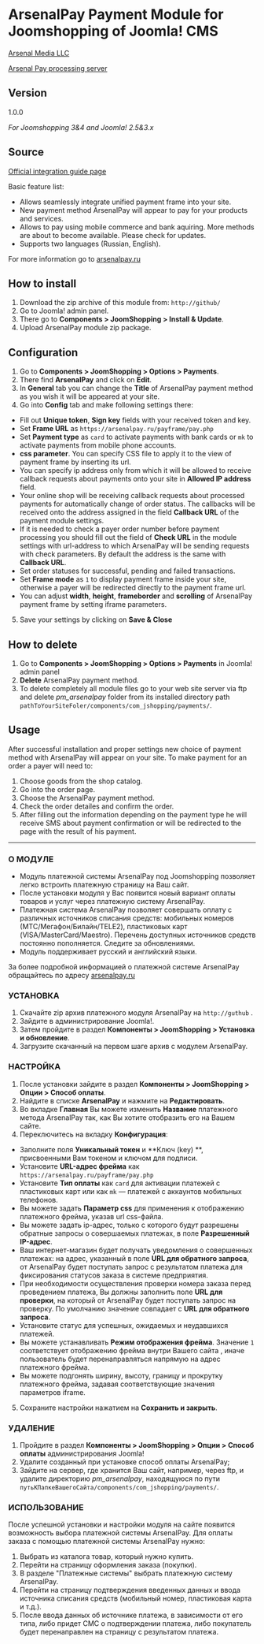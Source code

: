 # ArsenalPay Payment Module for Joomshopping of Joomla! CMS

[Arsenal Media LLC](http://www.arsenalmedia.ru/index.php/en)

[Arsenal Pay processing server]( https://arsenalpay.ru/ )

## Version
1.0.0

*For Joomshopping 3&4 and Joomla! 2.5&3.x*

## Source
[Official integration guide page]( https://arsenalpay.ru/site/integration/ )

Basic feature list:

 * Allows seamlessly integrate unified payment frame into your site.
 * New payment method ArsenalPay will appear to pay for your products and services.
 * Allows to pay using mobile commerce and bank aquiring. More methods are about to become available. Please check for updates.
 * Supports two languages (Russian, English).

For more information go to [arsenalpay.ru](http://arsenalpay.ru)
 
## How to install
1. Download the  zip archive of this module from:
	`http://github/`
2. Go to Joomla! admin panel.
3. There go  to **Components > JoomShopping > Install & Update**.
4. Upload  ArsenalPay module zip package. 

## Configuration 

1. Go to **Components > JoomShopping > Options > Payments**.
2. There find **ArsenalPay** and click on **Edit**.
3. In **General** tab you can change the **Title** of ArsenalPay payment method as you wish it will be appeared at your site.
4. Go into **Config** tab and make following settings there:
 - Fill out **Unique token**, **Sign key** fields with your received token and key.
 - Set **Frame URL** as `https://arsenalpay.ru/payframe/pay.php`
 - Set **Payment type** as `card` to activate payments with bank cards or `mk` to activate payments from mobile phone accounts.
 - **css parameter**. You can specify CSS file to apply it to the view of payment frame by inserting its url.
 - You can specify ip address only from which it will be allowed to receive callback requests about payments onto your site in **Allowed IP address** field.
 - Your online shop will be receiving callback requests about processed payments for automatically change of order status. The callbacks will be received onto the address assigned in the field **Callback URL** of the payment module settings.
 - If it is needed to check a payer order number before payment processing you should fill out the field of **Check URL** in the module settings with url-address to which ArsenalPay will be sending requests with check parameters. By default the address is the same with **Callback URL**. 
 - Set order statuses for successful, pending and failed transactions.
 - Set **Frame mode** as `1` to display payment frame inside your site, otherwise a payer will be redirected directly to the payment frame url.
 - You can adjust **width**, **height**, **frameborder** and **scrolling** of ArsenalPay payment frame by setting iframe parameters.
5. Save your settings by clicking on **Save & Close**

## How to delete
1. Go to **Components > JoomShopping > Options > Payments** in Joomla! admin panel
2. **Delete** ArsenalPay payment method.
3. To delete completely all module files go to your web site server via ftp and delete *pm_arsenalpay* folder from its installed directory path `pathToYourSiteFoler/components/com_jshopping/payments/`. 

## Usage
After successful installation and proper settings new choice of payment method with ArsenalPay will appear on your site. To make payment for an order a payer will need to:

1. Choose goods from the shop catalog.
2. Go into the order page.
3. Choose the ArsenalPay payment method.
4. Check the order detailes and confirm the order.
5. After filling out the information depending on the payment type he will receive SMS about payment confirmation or will be redirected to the page with the result of his payment.

------------------
### О МОДУЛЕ
* Модуль платежной системы ArsenalPay под Joomshopping позволяет легко встроить платежную страницу на Ваш сайт.
* После установки модуля у Вас появится новый вариант оплаты товаров и услуг через платежную систему ArsenalPay.
* Платежная система ArsenalPay позволяет совершать оплату с различных источников списания средств: мобильных номеров (МТС/Мегафон/Билайн/TELE2), пластиковых карт (VISA/MasterCard/Maestro). Перечень доступных источников средств постоянно пополняется. Следите за обновлениями.
* Модуль поддерживает русский и английский языки.

За более подробной информацией о платежной системе ArsenalPay обращайтесь по адресу [arsenalpay.ru](http://arsenalpay.ru)

### УСТАНОВКА 
1. Скачайте  zip архив платежного модуля ArsenalPay на `http://guthub` .
2. Зайдите в администрирование Joomla!.
3. Затем пройдите в раздел **Компоненты > JoomShopping > Установка и обновление**.
4. Загрузите скачанный на первом шаге архив c модулем ArsenalPay.

### НАСТРОЙКА
1. После установки зайдите в раздел **Компоненты > JoomShopping > Опции > Способ оплаты**.
2. Найдите в списке **ArsenalPay** и нажмите на **Редактировать**.
3. Во вкладке **Главная** Вы можете изменить **Название** платежного метода ArsenalPay так, как Вы хотите отобразить его на Вашем сайте.
4. Переключитесь  на вкладку **Конфигурация**:
 - Заполните поля **Уникальный токен** и **Ключ (key) **, присвоенными Вам токеном и ключом для подписи.
 - Установите **URL-адрес фрейма** как `https://arsenalpay.ru/payframe/pay.php`
 - Установите **Тип оплаты** как `card` для активации платежей с пластиковых карт или  как `mk` — платежей с аккаунтов мобильных телефонов.
 - Вы можете задать **Параметр css** для применения к отображению платежного фрейма, указав url css-файла.
 - Вы можете задать ip-адрес, только с которого будут разрешены обратные запросы о совершаемых платежах, в поле **Разрешенный IP-адрес**.
 - Ваш интернет-магазин будет получать уведомления о совершенных платежах: на адрес, указанный в поле **URL для обратного запроса**, от ArsenalPay будет поступать запрос с результатом платежа для фиксирования статусов заказа в системе предприятия.
 - При необходимости осуществления проверки номера заказа перед проведением платежа, Вы должны заполнить поле **URL для проверки**, на который от ArsenalPay будет поступать запрос на проверку. По умолчанию значение совпадает с **URL для обратного запроса**.
 - Установите статус для успешных, ожидаемых и неудавшихся платежей.
 - Вы можете устанавливать **Режим отображения фрейма**. Значение `1` соответствует отображению фрейма внутри Вашего сайта , иначе пользователь будет перенаправляться напрямую на адрес платежного фрейма.
 - Вы можете подгонять ширину, высоту, границу и прокрутку платежного фрейма, задавая соответствующие значения параметров iframe.
5. Сохраните настройки нажатием на **Сохранить и закрыть**.


### УДАЛЕНИЕ
1. Пройдите в раздел **Компоненты > JoomShopping > Опции > Способ оплаты**  администрирования Joomla!
2. Удалите созданный при установке способ оплаты ArsenalPay;
3. Зайдите на сервер, где хранится Ваш сайт, например, через ftp, и удалите директорию *pm_arsenalpay*, находящуюся по пути `путьКПапкеВашегоСайта/components/com_jshopping/payments/`.

### ИСПОЛЬЗОВАНИЕ
После успешной установки и настройки модуля на сайте появится возможность выбора платежной системы ArsenalPay.
Для оплаты заказа с помощью платежной системы ArsenalPay нужно:

1. Выбрать из каталога товар, который нужно купить.
2. Перейти на страницу оформления заказа (покупки).
3. В разделе "Платежные системы" выбрать платежную систему ArsenalPay.
4. Перейти на страницу подтверждения введенных данных и ввода источника списания средств (мобильный номер, пластиковая карта и т.д.).
5. После ввода данных об источнике платежа, в зависимости от его типа, либо придет СМС о подтверждении платежа, либо покупатель будет перенаправлен на страницу с результатом платежа.





 




